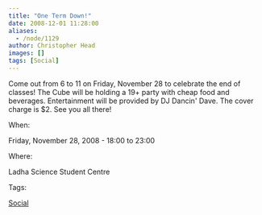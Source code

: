 ```yaml
---
title: "One Term Down!"
date: 2008-12-01 11:28:00
aliases:
  - /node/1129
author: Christopher Head
images: []
tags: [Social]
---
```


Come out from 6 to 11 on Friday, November 28 to celebrate the end of classes! The Cube will be holding a 19+ party with cheap food and beverages. Entertainment will be provided by DJ Dancin' Dave. The cover charge is $2. See you all there!

When:

Friday, November 28, 2008 - 18:00 to 23:00

Where:

Ladha Science Student Centre

Tags:

[Social](/social)
